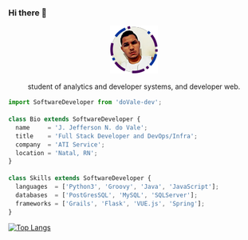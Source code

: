 ### Hi there 👋

<p align="center">
  <img src="https://github.com/Jefferson682/Jefferson682/blob/master/jeff-small.png" />
  <p align="center">student of analytics and developer systems, and developer web.</p>
</p>

```js
import SoftwareDeveloper from 'doVale-dev';

class Bio extends SoftwareDeveloper {
  name     = 'J. Jefferson N. do Vale';
  title    = 'Full Stack Developer and DevOps/Infra';
  company  = 'ATI Service';
  location = 'Natal, RN';
}

class Skills extends SoftwareDeveloper {
  languages  = ['Python3', 'Groovy', 'Java', 'JavaScript'];
  databases  = ['PostGresSQL', 'MySQL', 'SQLServer'];
  frameworks = ['Grails', 'Flask', 'VUE.js', 'Spring'];
}
```
[![Top Langs](https://github-readme-stats.vercel.app/api/top-langs/?username=Jefferson682&layout=compact)](https://github.com/anuraghazra/github-readme-stats)

<!--
**Jefferson682/Jefferson682** is a ✨ _special_ ✨ repository because its `README.md` (this file) appears on your GitHub profile.

Here are some ideas to get you started:

- 🔭 I’m currently working on ...
- 🌱 I’m currently learning ...
- 👯 I’m looking to collaborate on ...
- 🤔 I’m looking for help with ...
- 💬 Ask me about ...
- 📫 How to reach me: ...
- ⚡ Fun fact: ...
-->

